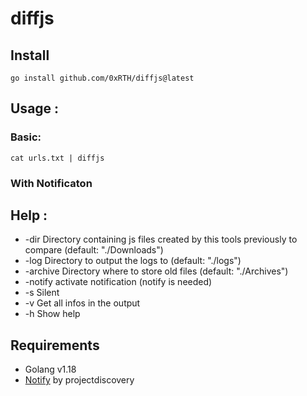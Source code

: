 # diffjs

## Install

`go install github.com/0xRTH/diffjs@latest`

## Usage : 

### Basic:
`cat urls.txt | diffjs`

### With Notificaton

## Help : 

- -dir Directory containing js files created by this tools previously to compare (default: "./Downloads") 
- -log Directory to output the logs to (default: "./logs") 
- -archive Directory where to store old files (default: "./Archives") 
- -notify activate notification (notify is needed)
- -s Silent
- -v Get all infos in the output
- -h Show help

## Requirements

- Golang v1.18
- [Notify](https://github.com/projectdiscovery/notify) by projectdiscovery
